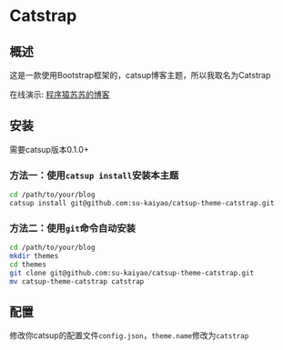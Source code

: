 Catstrap
=============

概述
--------------

这是一款使用Bootstrap框架的，catsup博客主题，所以我取名为Catstrap

在线演示: [程序猿苏苏的博客](http://kaiyao.net.cn)

安装
--------------

需要catsup版本0.1.0+

### 方法一：使用`catsup install`安装本主题

```bash
cd /path/to/your/blog
catsup install git@github.com:su-kaiyao/catsup-theme-catstrap.git
```

### 方法二：使用`git`命令自动安装

```bash
cd /path/to/your/blog
mkdir themes
cd themes
git clone git@github.com:su-kaiyao/catsup-theme-catstrap.git
mv catsup-theme-catstrap catstrap
```

配置
--------------

修改你catsup的配置文件`config.json`，`theme.name`修改为`catstrap`

